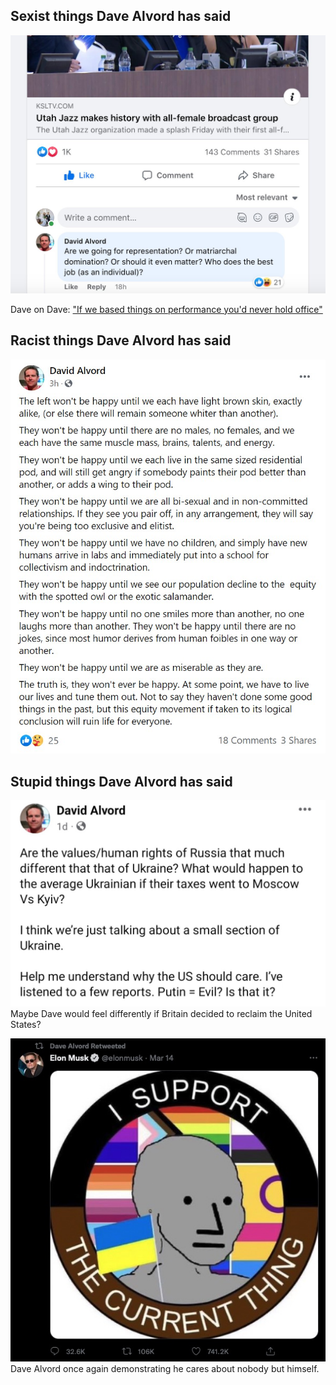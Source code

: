 ## Sexist things Dave Alvord has said
![davehateswomen](/docs/assets/img/dave_hates_women.jpg)

Dave on Dave: ["If we based things on performance you'd never hold office"](https://twitter.com/NateForUtah/status/1505560480990969863/photo/1)


## Racist things Dave Alvord has said

![racism](/docs/assets/img/dave_alvord_is_a_racist.jpg)

## Stupid things Dave Alvord has said
![davelovesputin](/docs/assets/img/dave_alvord_loves_putin.jpg)
Maybe Dave would feel differently if Britain decided to reclaim the United States?

![daveisanedgelord](/docs/assets/img/dave_is_an_edgelord.jpg)
Dave Alvord once again demonstrating he cares about nobody but himself.